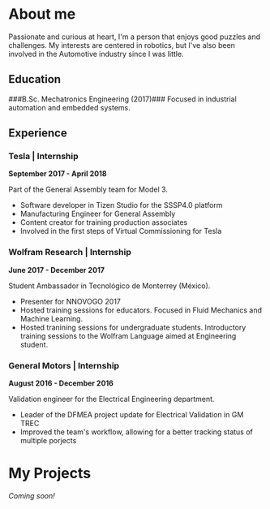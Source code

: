 # About me
Passionate and curious at heart, I'm a person that enjoys good puzzles and challenges. My interests are centered in robotics, but I've also been involved in the Automotive industry since I was little. 

## Education
###B.Sc. Mechatronics Engineering (2017)###
Focused in industrial automation and embedded systems. 

## Experience
### Tesla | Internship
**September 2017 - April 2018**

Part of the General Assembly team for Model 3. 
- Software developer in Tizen Studio for the SSSP4.0 platform
- Manufacturing Engineer for General Assembly
- Content creator for training production associates
- Involved in the first steps of Virtual Commissioning for Tesla

### Wolfram Research | Internship
**June 2017 - December 2017**

Student Ambassador in Tecnológico de Monterrey (México).
- Presenter for NNOVOGO 2017
- Hosted training sessions for educators. Focused in Fluid Mechanics and Machine Learning.
- Hosted tranining sessions for undergraduate students. Introductory training sessions to the Wolfram Language aimed at Engineering student.

### General Motors | Internship
**August 2016 - December 2016**

Validation engineer for the Electrical Engineering department.
- Leader of the DFMEA project update for Electrical Validation in GM TREC
- Improved the team's workflow, allowing for a better tracking status of multiple porjects

# My Projects
*Coming soon!*
